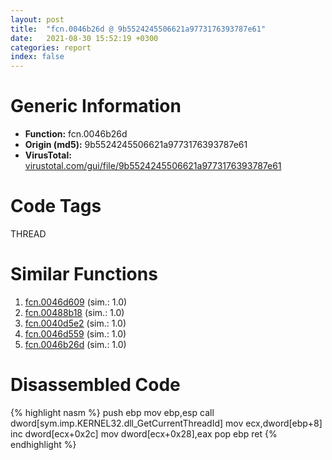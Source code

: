 ```yaml
---
layout: post
title:  "fcn.0046b26d @ 9b5524245506621a9773176393787e61"
date:   2021-08-30 15:52:19 +0300
categories: report
index: false
---
```


# Generic Information
- **Function:** fcn.0046b26d
- **Origin (md5):** 9b5524245506621a9773176393787e61
- **VirusTotal:** [virustotal.com/gui/file/9b5524245506621a9773176393787e61][virustotal_ref]

# Code Tags
<span class="tag" id="THREAD">THREAD</span>


# Similar Functions

1. [fcn.0046d609][similar_1_ref] (sim.: 1.0)
2. [fcn.00488b18][similar_2_ref] (sim.: 1.0)
3. [fcn.0040d5e2][similar_3_ref] (sim.: 1.0)
4. [fcn.0046d559][similar_4_ref] (sim.: 1.0)
5. [fcn.0046b26d][similar_5_ref] (sim.: 1.0)


# Disassembled Code

{% highlight nasm %}
push ebp
mov ebp,esp
call dword[sym.imp.KERNEL32.dll_GetCurrentThreadId]
mov ecx,dword[ebp+8]
inc dword[ecx+0x2c]
mov dword[ecx+0x28],eax
pop ebp
ret 
{% endhighlight %}


[similar_1_ref]: /report/fcn.0046d609@ba63c5f75a2177720b184529dbf918cf
[similar_2_ref]: /report/fcn.00488b18@94f83197373b17ab8b5225c0900d14de
[similar_3_ref]: /report/fcn.0040d5e2@065d95e046989885ac0aa05648eeda39
[similar_4_ref]: /report/fcn.0046d559@843c4207147f5bab0e104024677fd9ec
[similar_5_ref]: /report/fcn.0046b26d@27ac6b5c7fa1ad11790cdc733c25a701
[virustotal_ref]: https://www.virustotal.com/gui/file/9b5524245506621a9773176393787e61